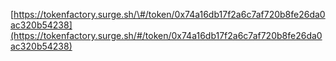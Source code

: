 [https://tokenfactory.surge.sh/\#/token/0x74a16db17f2a6c7af720b8fe26da0ac320b54238](https://tokenfactory.surge.sh/#/token/0x74a16db17f2a6c7af720b8fe26da0ac320b54238)

